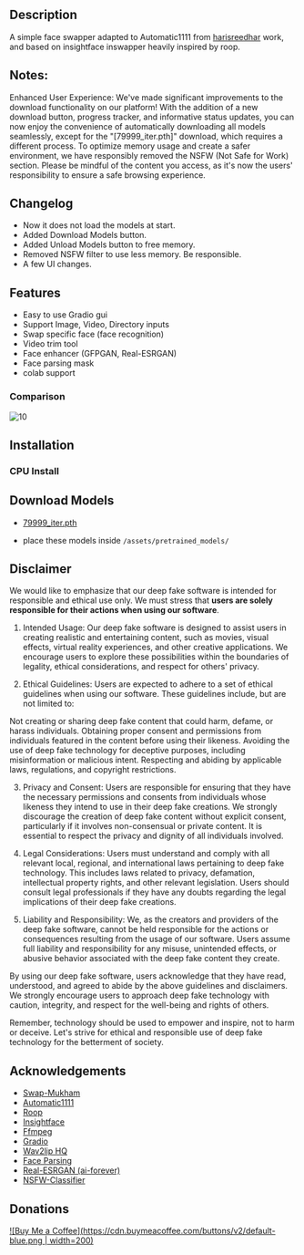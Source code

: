 ## Description

A simple face swapper adapted to Automatic1111 from [harisreedhar](https://github.com/harisreedhar/Swap-Mukham) work, and based on insightface inswapper heavily inspired by roop.

## Notes:

Enhanced User Experience: We've made significant improvements to the download functionality on our platform! With the addition of a new download button, progress tracker, and informative status updates, you can now enjoy the convenience of automatically downloading all models seamlessly, except for the "[79999_iter.pth]" download, which requires a different process. To optimize memory usage and create a safer environment, we have responsibly removed the NSFW (Not Safe for Work) section. Please be mindful of the content you access, as it's now the users' responsibility to ensure a safe browsing experience.

## Changelog
- Now it does not load the models at start.
- Added Download Models button.
- Added Unload Models button to free memory.
- Removed NSFW filter to use less memory. Be responsible.
- A few UI changes.

## Features
- Easy to use Gradio gui
- Support Image, Video, Directory inputs
- Swap specific face (face recognition)
- Video trim tool
- Face enhancer (GFPGAN, Real-ESRGAN)
- Face parsing mask
- colab support

### Comparison
![10](https://github.com/rauldlnx10/sd-webui-swap-mukham/blob/main/working.png?raw=true)

## Installation
### CPU Install

## Download Models
- [79999_iter.pth](https://drive.google.com/open?id=154JgKpzCPW82qINcVieuPH3fZ2e0P812)

- place these models inside ``/assets/pretrained_models/``

## Disclaimer

We would like to emphasize that our deep fake software is intended for responsible and ethical use only. We must stress that **users are solely responsible for their actions when using our software**.

1. Intended Usage:
Our deep fake software is designed to assist users in creating realistic and entertaining content, such as movies, visual effects, virtual reality experiences, and other creative applications. We encourage users to explore these possibilities within the boundaries of legality, ethical considerations, and respect for others' privacy.

2. Ethical Guidelines:
Users are expected to adhere to a set of ethical guidelines when using our software. These guidelines include, but are not limited to:

Not creating or sharing deep fake content that could harm, defame, or harass individuals.
Obtaining proper consent and permissions from individuals featured in the content before using their likeness.
Avoiding the use of deep fake technology for deceptive purposes, including misinformation or malicious intent.
Respecting and abiding by applicable laws, regulations, and copyright restrictions.

3. Privacy and Consent:
Users are responsible for ensuring that they have the necessary permissions and consents from individuals whose likeness they intend to use in their deep fake creations. We strongly discourage the creation of deep fake content without explicit consent, particularly if it involves non-consensual or private content. It is essential to respect the privacy and dignity of all individuals involved.

4. Legal Considerations:
Users must understand and comply with all relevant local, regional, and international laws pertaining to deep fake technology. This includes laws related to privacy, defamation, intellectual property rights, and other relevant legislation. Users should consult legal professionals if they have any doubts regarding the legal implications of their deep fake creations.

5. Liability and Responsibility:
We, as the creators and providers of the deep fake software, cannot be held responsible for the actions or consequences resulting from the usage of our software. Users assume full liability and responsibility for any misuse, unintended effects, or abusive behavior associated with the deep fake content they create.

By using our deep fake software, users acknowledge that they have read, understood, and agreed to abide by the above guidelines and disclaimers. We strongly encourage users to approach deep fake technology with caution, integrity, and respect for the well-being and rights of others.

Remember, technology should be used to empower and inspire, not to harm or deceive. Let's strive for ethical and responsible use of deep fake technology for the betterment of society.


## Acknowledgements
- [Swap-Mukham](https://github.com/harisreedhar/Swap-Mukham)
- [Automatic1111](https://github.com/AUTOMATIC1111/stable-diffusion-webui)
- [Roop](https://github.com/s0md3v/roop)
- [Insightface](https://github.com/deepinsight)
- [Ffmpeg](https://ffmpeg.org/)
- [Gradio](https://gradio.app/)
- [Wav2lip HQ](https://github.com/Markfryazino/wav2lip-hq)
- [Face Parsing](https://github.com/zllrunning/face-parsing.PyTorch)
- [Real-ESRGAN (ai-forever)](https://github.com/ai-forever/Real-ESRGAN)
- [NSFW-Classifier](https://github.com/Whiax/NSFW-Classifier)

## Donations
[![Buy Me a Coffee](https://cdn.buymeacoffee.com/buttons/v2/default-blue.png | width=200)](https://www.buymeacoffee.com/rauldlnx10p)





